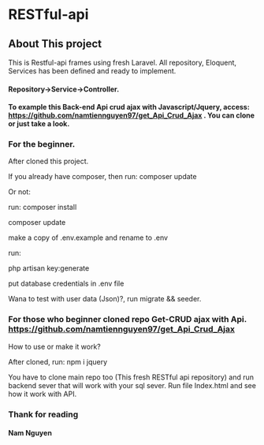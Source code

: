 
# RESTful-api

## About This project

This is Restful-api frames using fresh Laravel. All repository, Eloquent, Services has been defined and ready to implement.

#### Repository->Service->Controller. 

#### To example this Back-end Api crud ajax with Javascript/Jquery, access: https://github.com/namtiennguyen97/get_Api_Crud_Ajax . You can clone or just take a look. 

### For the beginner.

After cloned this project.

If you already have composer, then run: composer update

Or not: 

run: composer install

composer update

make a copy of .env.example and rename to .env

run:

php artisan key:generate

put database credentials in .env file

Wana to test with user data (Json)?, run migrate && seeder.

### For those who beginner cloned repo Get-CRUD ajax with Api. https://github.com/namtiennguyen97/get_Api_Crud_Ajax

How to use or make it work?

After cloned, run: npm i jquery

You have to clone main repo too (This fresh RESTful api repository) and run backend sever that will work with your sql sever. Run file Index.html and see how it work with API. 

### Thank for reading

#### Nam Nguyen
